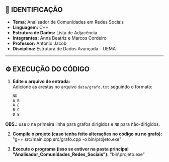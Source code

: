## 🧾 **IDENTIFICAÇÃO**
- **Tema:** Analisador de Comunidades em Redes Sociais  
- **Linguagem:** C++  
- **Estrutura de Dados:** Lista de Adjacência  
- **Integrantes:** Anna Beatriz e Marcos Cordeiro  
- **Professor:** Antonio Jacob  
- **Disciplina:** Estrutura de Dados Avançada – UEMA  

---

## ⚙️ **EXECUÇÃO DO CÓDIGO**

1. **Edite o arquivo de entrada:**  
   Adicione as arestas no arquivo `data/grafo.txt` seguindo o formato: 
    ```txt
    ND
    A B
    A C
    B C
    D E
    ```
**OBS.:** use `D` na primeira linha para grafos dirigidos e `ND` para não-dirigidos.

2. **Compile o projeto (caso tenha feito alterações no código ou no grafo):** "g++ src/main.cpp src/grafo.cpp -o bin/projeto.exe"

3. **Execute o programa (isso se estiver na pasta principal "Analisador_Comunidades_Redes_Sociais"):** "bin\projeto.exe"  

